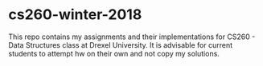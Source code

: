 # cs260-winter-2018

This repo contains my assignments and their implementations for CS260 - Data Structures class at Drexel University. It is advisable for current students to attempt hw on their own and not copy my solutions.

